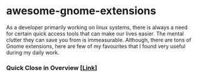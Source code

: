 # awesome-gnome-extensions
As a developer primarily working on linux systems, there is always a need for certain quick access tools that can make our lives easier. The mental clutter they can save you from is immeasurable. Although, there are tons of Gnome extensions, here are few of my favourites that I found very useful during my daily work.

<h3>Quick Close in Overview [<a href='https://extensions.gnome.org/extension/352/middle-click-to-close-in-overview/'>Link</a>]</h3>

